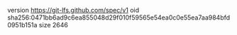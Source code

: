 version https://git-lfs.github.com/spec/v1
oid sha256:0471bb6ad9c6ea855048d29f010f59565e54ea0c0e55ea7aa984bfd0951b151a
size 2646
